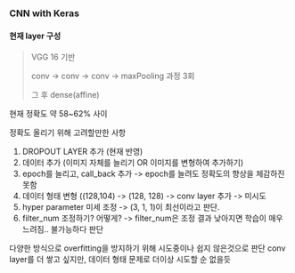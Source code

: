 ### CNN with Keras

#### 현재 layer 구성
>
> VGG 16 기반
> 
> conv -> conv -> conv -> maxPooling 과정 3회
> 
> 그 후 dense(affine)
>

현재 정확도 약 58~62% 사이

정확도 올리기 위해 고려할만한 사항
1. DROPOUT LAYER 추가 (현재 반영)
2. 데이터 추가 (이미지 자체를 늘리기 OR 이미지를 변형하여 추가하기)
3. epoch를 늘리고, call_back 추가 -> epoch를 늘려도 정확도의 향상을 체감하진 못함
4. 데이터 형태 변형 ((128,104) -> (128, 128) -> conv layer 추가 -> 미시도
5. hyper parameter 미세 조정 -> (3, 1, 1)이 최선이라고 판단. 
6. filter_num 조정하기? 어떻게? -> filter_num은 조정 결과 낮아지면 학습이 매우 느려짐.. 불가능하다 판단

다양한 방식으로 overfitting을 방지하기 위해 시도중이나
쉽지 않은것으로 판단
conv layer를 더 쌓고 싶지만, 데이터 형태 문제로 더이상 시도할 순 없을듯
